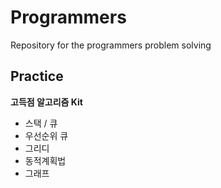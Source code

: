 # Programmers
Repository for the programmers problem solving

## Practice
**고득점 알고리즘 Kit**
* 스택 / 큐
* 우선순위 큐
* 그리디
* 동적계획법
* 그래프
